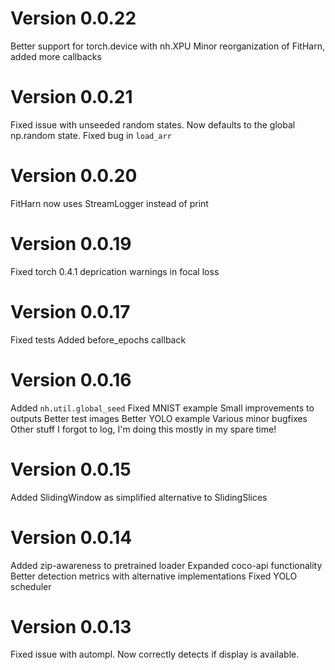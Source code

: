 Version 0.0.22
==============
Better support for torch.device with nh.XPU
Minor reorganization of FitHarn, added more callbacks



Version 0.0.21
==============
Fixed issue with unseeded random states. Now defaults to the global np.random state.
Fixed bug in `load_arr`


Version 0.0.20
==============
FitHarn now uses StreamLogger instead of print


Version 0.0.19
==============
Fixed torch 0.4.1 deprication warnings in focal loss


Version 0.0.17
==============
Fixed tests
Added before_epochs callback



Version 0.0.16
==============
Added `nh.util.global_seed`
Fixed MNIST example
Small improvements to outputs
Better test images
Better YOLO example
Various minor bugfixes
Other stuff I forgot to log, I'm doing this mostly in my spare time!


Version 0.0.15
==============
Added SlidingWindow as simplified alternative to SlidingSlices


Version 0.0.14
==============
Added zip-awareness to pretrained loader 
Expanded coco-api functionality
Better detection metrics with alternative implementations
Fixed YOLO scheduler


Version 0.0.13
==============
Fixed issue with autompl. Now correctly detects if display is available. 
